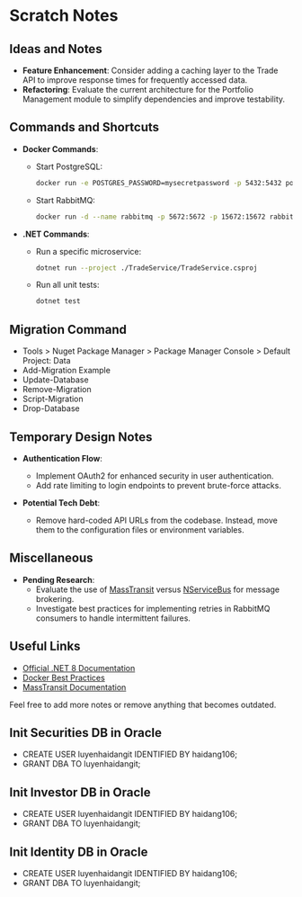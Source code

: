 # Scratch Notes

## Ideas and Notes

- **Feature Enhancement**: Consider adding a caching layer to the Trade API to improve response times for frequently accessed data.
- **Refactoring**: Evaluate the current architecture for the Portfolio Management module to simplify dependencies and improve testability.

## Commands and Shortcuts

- **Docker Commands**:
  - Start PostgreSQL:
    ```bash
    docker run -e POSTGRES_PASSWORD=mysecretpassword -p 5432:5432 postgres
    ```
  - Start RabbitMQ:
    ```bash
    docker run -d --name rabbitmq -p 5672:5672 -p 15672:15672 rabbitmq:3-management
    ```

- **.NET Commands**:
  - Run a specific microservice:
    ```bash
    dotnet run --project ./TradeService/TradeService.csproj
    ```
  - Run all unit tests:
    ```bash
    dotnet test
    ```

## Migration Command

- Tools > Nuget Package Manager > Package Manager Console > Default Project: Data
- Add-Migration Example
- Update-Database
- Remove-Migration
- Script-Migration
- Drop-Database

## Temporary Design Notes

- **Authentication Flow**:
  - Implement OAuth2 for enhanced security in user authentication.
  - Add rate limiting to login endpoints to prevent brute-force attacks.

- **Potential Tech Debt**:
  - Remove hard-coded API URLs from the codebase. Instead, move them to the configuration files or environment variables.

## Miscellaneous

- **Pending Research**:
  - Evaluate the use of [MassTransit](https://masstransit-project.com/) versus [NServiceBus](https://particular.net/nservicebus) for message brokering.
  - Investigate best practices for implementing retries in RabbitMQ consumers to handle intermittent failures.

## Useful Links

- [Official .NET 8 Documentation](https://learn.microsoft.com/en-us/dotnet/core/whats-new/dotnet-8)
- [Docker Best Practices](https://docs.docker.com/develop/best-practices/)
- [MassTransit Documentation](https://masstransit-project.com/documentation/)

Feel free to add more notes or remove anything that becomes outdated.

## Init Securities DB in Oracle
- CREATE USER luyenhaidangit IDENTIFIED BY haidang106;
- GRANT DBA TO luyenhaidangit;

## Init Investor DB in Oracle
- CREATE USER luyenhaidangit IDENTIFIED BY haidang106;
- GRANT DBA TO luyenhaidangit;

## Init Identity DB in Oracle
- CREATE USER luyenhaidangit IDENTIFIED BY haidang106;
- GRANT DBA TO luyenhaidangit;

